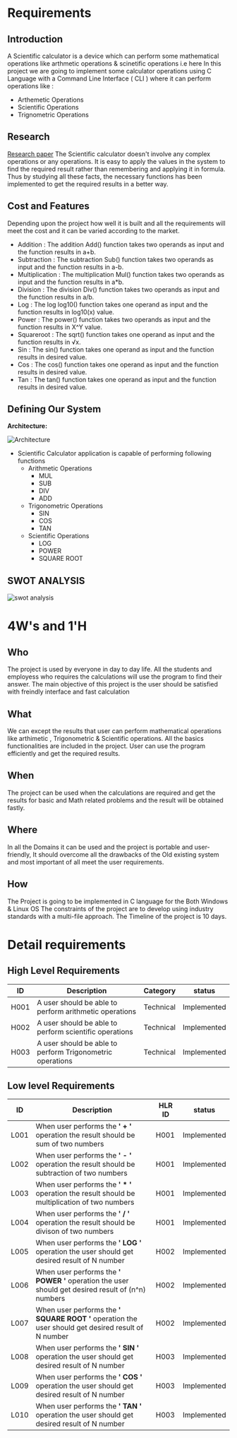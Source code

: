 # Requirements
## Introduction
 A Scientific calculator is a device which can perform some mathematical operations like arthmetic operations
& scinetific operations i.e here In this project we are going to implement some calculator operations using
C Language with a Command Line Interface ( CLI ) where it can perform operations like :
 - Arthemetic Operations 
 - Scientific Operations 
 - Trignometric Operations
## Research
[Research paper](https://www.informs.org/Publications/INFORMS-Journals/Mathematics-of-Operations-Research)
The Scientific calculator doesn't involve any complex operations or any operations. It is easy to apply the values in the system to find the required result rather than remembering and applying it in formula. Thus by studying all these facts, the necessary functions has been implemented to get the required results in a better way.
## Cost and Features
Depending upon the project how well it is built and all the requirements will meet the cost and it can be varied according to the market.
- Addition : The addition Add() function takes two operands as input and the function results in a+b.
- Subtraction : The subtraction Sub() function takes two operands as input and the function results in a-b.
- Multiplication : The multiplication Mul() function takes two operands as input and the function results in a*b.
- Division : The division Div() function takes two operands as input and the function results in a/b.
- Log : The log log10() function takes one operand as input and the function results in log10(x) value.
- Power : The power() function takes two operands as input and the function results in X^Y value.
- Squareroot : The sqrt() function takes one operand as input and the function results in √x.
- Sin : The sin() function takes one operand as input and the function results in desired value.
- Cos : The cos() function takes one operand as input and the function results in desired value.
- Tan : The tan() function takes one operand as input and the function results in desired value.

## Defining Our System
  **Architecture:**
  
   ![Architecture](https://user-images.githubusercontent.com/36398260/113976051-0bf6bf00-985e-11eb-82ba-8e720062fe61.PNG)

   
 - Scientific Calculator application is capable of performing following functions
	 -  Arithmetic Operations
		 - MUL 
		 - SUB
		 - DIV
		 - ADD
	-  Trigonometric Operations
		 - SIN
		 - COS
		 - TAN
	-  Scientific Operations
		 - LOG
		 - POWER
		 - SQUARE ROOT
    

## SWOT ANALYSIS
![swot analysis](https://user-images.githubusercontent.com/36398260/113824520-89a6c600-979d-11eb-99d8-b258873850a1.png)


# 4W&#39;s and 1&#39;H

## Who
 The project is used by everyone in day to day life. All the students and employess who requires the calculations will use the program to find their answer. The main objective of this project is the user should be satisfied with freindly interface and fast calculation

## What
We can except the results that user can perform mathematical operations like arthimetic , Trigonometric & Scientific operations.
All the basics functionalities are included in the project. User can use the program efficiently and get the required results.

## When
The project can be used when the calculations are required  and get the results for basic and Math related problems and the result will be obtained fastly.

## Where
In all the Domains it can be used and the project is portable and user-friendly,  It should overcome all the drawbacks of the Old existing system and most important of all meet the user requirements.

## How
The Project is going to be implemented in C language for the Both Windows & Linux OS
The constraints of the project are to develop using industry standards with a multi-file approach.
The Timeline of the project is 10 days.

# Detail requirements
## High Level Requirements
|ID| Description |Category|status|
|--|------------|------|---------|
|H001 |A user should be able to perform arithmetic operations  | Technical |Implemented
|H002 |A user should be able to perform scientific operations|Technical|Implemented
|H003|A user should be able to perform Trigonometric operations |Technical|Implemented



##  Low level Requirements
|ID| Description |HLR ID | status|
|--|------------|------|---------|
|L001 |When user performs the **' + '** operation the result should be sum of two numbers |H001|Implemented
|L002 |When user performs the **' - '** operation the result should be subtraction of two numbers|H001|Implemented
|L003|When user performs the **' * '** operation the result should be multiplication of two numbers |H001 |Implemented
|L004|When user performs the **' / '** operation the result should be divison of two numbers|H001 |Implemented
|L005|When user performs the **' LOG '** operation the user should get desired result of N number |H002 |Implemented
|L006|When user performs the **' POWER '** operation the user should get desired result of (n^n) numbers |H002 |Implemented
|L007|When user performs the **' SQUARE ROOT '** operation the user should get desired result of N number |H002 |Implemented
|L008|When user performs the **' SIN '** operation the user should get desired result of N number |H003 |Implemented
|L009|When user performs the **' COS '** operation the user should get desired result of N number |H003 |Implemented
|L010|When user performs the **' TAN '** operation the user should get desired result of N number |H003 |Implemented
